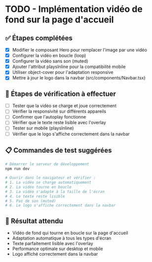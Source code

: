 # TODO - Implémentation vidéo de fond sur la page d'accueil

## ✅ Étapes complétées
- [x] Modifier le composant Hero pour remplacer l'image par une vidéo
- [x] Configurer la vidéo en boucle (loop)
- [x] Configurer la vidéo sans son (muted)
- [x] Ajouter l'attribut playsInline pour la compatibilité mobile
- [x] Utiliser object-cover pour l'adaptation responsive
- [x] Mettre à jour le logo dans la navbar (src/components/Navbar.tsx)

## 🔄 Étapes de vérification à effectuer
- [ ] Tester que la vidéo se charge et joue correctement
- [ ] Vérifier la responsivité sur différents appareils
- [ ] Confirmer que l'autoplay fonctionne
- [ ] Vérifier que le texte reste lisible avec l'overlay
- [ ] Tester sur mobile (playsInline)
- [ ] Vérifier que le logo s'affiche correctement dans la navbar

## 📋 Commandes de test suggérées
```bash
# Démarrer le serveur de développement
npm run dev

# Ouvrir dans le navigateur et vérifier :
# 1. La vidéo se charge automatiquement
# 2. La vidéo tourne en boucle
# 3. La vidéo s'adapte à la taille de l'écran
# 4. Le texte reste lisible
# 5. Pas de son (muted)
# 6. Le logo s'affiche correctement dans la navbar
```

## 🎯 Résultat attendu
- Vidéo de fond qui tourne en boucle sur la page d'accueil
- Adaptation automatique à tous les types d'écran
- Texte parfaitement lisible avec l'overlay
- Performance optimale sur desktop et mobile
- Logo affiché correctement dans la navbar
